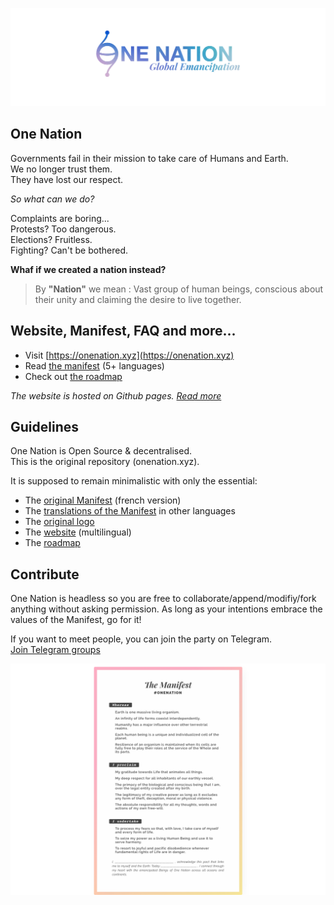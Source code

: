![Manifest One Nation](.github/logo.png)

## One Nation

Governments fail in their mission to take care of Humans and Earth.  
We no longer trust them.  
They have lost our respect.  

_So what can we do?_

Complaints are boring...  
Protests? Too dangerous.  
Elections? Fruitless.  
Fighting? Can't be bothered.  

**Whaf if we created a nation instead?**

> By **"Nation"** we mean : Vast group of human beings, conscious about their unity and claiming the desire to live together.

## Website, Manifest, FAQ and more...

- Visit [https://onenation.xyz](https://onenation.xyz)
- Read [the manifest](./manifest/README.md) (5+ languages)
- Check out [the roadmap](ROADMAP.md)

_The website is hosted on Github pages. [Read more](./website/README.md)_

## Guidelines

One Nation is Open Source & decentralised.  
This is the original repository (onenation.xyz).  

It is supposed to remain minimalistic with only the essential: 
- The [original Manifest](./manifest/fr_manifeste.md) (french version)
- The [translations of the Manifest](./manifest/) in other languages
- The [original logo](./logo/)
- The [website](https://onenation.xyz) (multilingual)
- The [roadmap](ROADMAP.md)

## Contribute

One Nation is headless so you are free to collaborate/append/modifiy/fork anything without asking permission. As long as your intentions embrace the values of the Manifest, go for it! 

If you want to meet people, you can join the party on Telegram.  
[Join Telegram groups](https://onenation.xyz/en/#faq-contribute)

![Manifest One Nation](.github/manifest.jpg)
